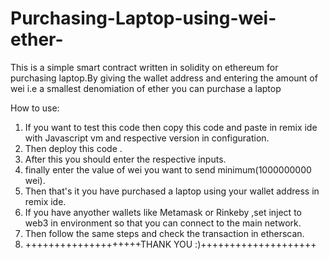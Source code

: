 # Purchasing-Laptop-using-wei-ether-
This is a simple smart contract written in solidity on ethereum for purchasing laptop.By giving the wallet address and entering the amount of wei i.e a smallest denomiation of ether you can purchase a laptop

How to use:
1. If you want to test this code then copy this code and paste in remix ide with Javascript vm and respective version in configuration.
2. Then deploy this code .
3. After this you should enter the respective inputs.
4. finally enter the value of wei you want to send minimum(1000000000 wei).
5. Then that's it you have purchased a laptop using your wallet address in remix ide.
6. If you have anyother wallets like Metamask or Rinkeby ,set inject to web3 in environment so that you can connect to the main network.
7. Then follow the same steps and check the transaction in etherscan.
8. ++++++++++++++++++++THANK YOU :)++++++++++++++++++++
